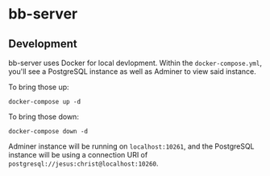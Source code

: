 # bb-server

## Development

bb-server uses Docker for local devlopment. Within the `docker-compose.yml`,
you'll see a PostgreSQL instance as well as Adminer to view said instance.

To bring those up:

```text
docker-compose up -d
```

To bring those down:

```text
docker-compose down -d
```

Adminer instance will be running on `localhost:10261`, and the PostgreSQL
instance will be using a connection URI of
`postgresql://jesus:christ@localhost:10260`.

